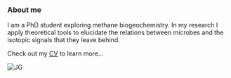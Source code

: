 ### About me
I am a PhD student exploring methane biogeochemistry. In my research I apply theoretical tools to elucidate the relations between microbes and the isotopic signals that they leave behind.  

Check out my [CV](cv.md) to learn more...

![JG](/assets/images/profile_pic2.png)
